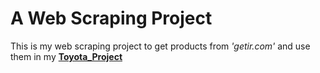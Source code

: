 # A Web Scraping Project

This is my web scraping project to get products from _'getir.com'_ and use them in my [**Toyota_Project**](https://github.com/Luieitalian/Toyota_Project)
